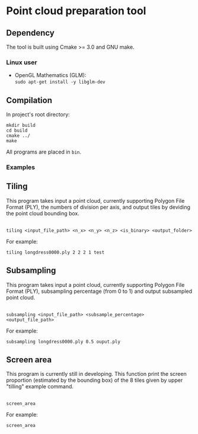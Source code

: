 # Point cloud preparation tool

## Dependency
The tool is built using Cmake >= 3.0 and GNU make. 

### Linux user
* OpenGL Mathematics (GLM):
<br/>`sudo apt-get install -y libglm-dev`<br/>

## Compilation

In project's root directory:
```shell
mkdir build
cd build
cmake ../
make
```

All programs are placed in `bin`.   

### Examples
## Tiling

This program takes input a point cloud, currently supporting Polygon File Format (PLY), the numbers of division per axis, and output tiles by deviding the point cloud bounding box.

<br/>`tiling <input_file_path> <n_x> <n_y> <n_z> <is_binary> <output_folder>`<br/>

For example:
```shell
tiling longdress0000.ply 2 2 2 1 test
```
## Subsampling

This program takes input a point cloud, currently supporting Polygon File Format (PLY), subsampling percentage (from 0 to 1) and output subsampled point cloud.

<br/>`subsampling <input_file_path> <subsample_percentage> <output_file_path>`<br/>

For example:
```shell
subsampling longdress0000.ply 0.5 ouput.ply
```

## Screen area

This program is currently still in developing. This function print the screen proportion (estimated by the bounding box) of the 8 tiles given by upper "tilling" example command.

<br/>`screen_area`<br/>

For example:
```shell
screen_area
```
